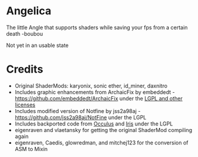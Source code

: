 # Angelica
The little Angle that supports shaders while saving your fps from a certain death -boubou

Not yet in an usable state

# Credits
* Original ShaderMods: karyonix, sonic ether, id_miner, daxnitro
* Includes graphic enhancements from ArchaicFix by embeddedt - https://github.com/embeddedt/ArchaicFix under the [LGPL and other licenses](https://github.com/embeddedt/ArchaicFix/blob/main/LICENSE.md)
* Includes modified version of Notfine by jss2a98aj - https://github.com/jss2a98aj/NotFine under the LGPL
* Includes backported code from [Occulus](https://github.com/Asek3/Oculus) and [Iris](https://github.com/IrisShaders/Iris) under the LGPL
* eigenraven and vlaetansky for getting the original ShaderMod compiling again
* eigenraven, Caedis, glowredman, and mitchej123 for the conversion of ASM to Mixin

